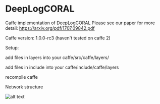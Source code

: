 # DeepLogCORAL
Caffe implementation of DeepLogCORAL
Please see our paper for more detail: https://arxiv.org/pdf/1707.09842.pdf

Caffe version: 1.0.0-rc3 (haven't tested on caffe 2)

Setup: 

add files in layers into your caffe/src/caffe/layers/

add files in include into your caffe/include/caffe/layers

recompile caffe

Network structure

![alt text](https://github.com/YifeiAI/DeepLogCORAL/master/image/structure.png)
